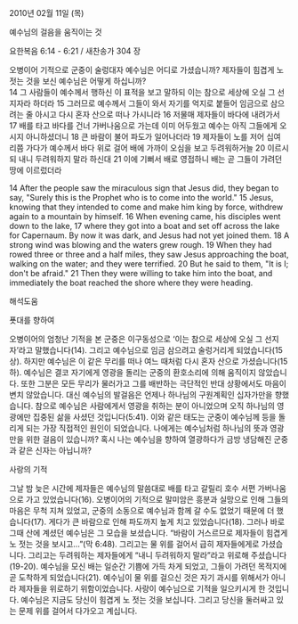 2010년 02월 11일 (목)

예수님의 걸음을  움직이는 것



요한복음 6:14 - 6:21 / 새찬송가 304 장


오병이어 기적으로 군중이 술렁대자 예수님은 어디로 가셨습니까? 
제자들이 힘겹게 노 젓는 것을 보신 예수님은 어떻게 하십니까?  
14 그 사람들이 예수께서 행하신 이 표적을 보고 말하되 이는 참으로 세상에 오실 그 선지자라 하더라  15 그러므로 예수께서 그들이 와서 자기를 억지로 붙들어 임금으로 삼으려는 줄 아시고 다시 혼자 산으로 떠나 가시니라  16 저물매 제자들이 바다에 내려가서  17 배를 타고 바다를 건너 가버나움으로 가는데 이미 어두웠고 예수는 아직 그들에게 오시지 아니하셨더니  18 큰 바람이 불어 파도가 일어나더라  19 제자들이 노를 저어 십여 리쯤 가다가 예수께서 바다 위로 걸어 배에 가까이 오심을 보고 두려워하거늘  20 이르시되 내니 두려워하지 말라 하신대  21 이에 기뻐서 배로 영접하니 배는 곧 그들이 가려던 땅에 이르렀더라   

14 After the people saw the miraculous sign that Jesus did, they began to say, "Surely this is the Prophet who is to come into the world." 15 Jesus, knowing that they intended to come and make him king by force, withdrew again to a mountain by himself. 16 When evening came, his disciples went down to the lake, 17 where they got into a boat and set off across the lake for Capernaum. By now it was dark, and Jesus had not yet joined them. 18 A strong wind was blowing and the waters grew rough. 19 When they had rowed three or three and a half miles, they saw Jesus approaching the boat, walking on the water; and they were terrified. 20 But he said to them, "It is I; don't be afraid." 21 Then they were willing to take him into the boat, and immediately the boat reached the shore where they were heading.

해석도움





푯대를 향하여  

오병이어의 엄청난 기적을 본 군중은 이구동성으로 ‘이는 참으로 세상에 오실 그 선지자’라고 말했습니다(14). 그리고 예수님으로 임금 삼으려고 술렁거리게 되었습니다(15상). 하지만 예수님은 이 같은 무리를 떠나 여느 때처럼 다시 혼자 산으로 가셨습니다(15하). 예수님은 결코 자기에게 영광을 돌리는 군중의 환호소리에 의해 움직이지 않았습니다. 또한 그분은 모든 무리가 물러가고 그를 배반하는 극단적인 반대 상황에서도 마음이 변치 않았습니다. 대신 예수님의 발걸음은 언제나 하나님의 구원계획인 십자가만을 향했습니다. 참으로 예수님은 사람에게서 영광을 취하는 분이 아니었으며 오직 하나님의 영광에만 집중된 삶을 사셨던 것입니다(5:41). 이와 같은 태도는 군중이 예수님께 등을 돌리게 되는 가장 직접적인 원인이 되었습니다. 나에게는 예수님처럼 하나님의 뜻과 영광만을 위한 걸음이 있습니까? 혹시 나는 예수님을 향하여 열광하다가 금방 냉담해진 군중과 같은 신자는 아닙니까?   

사랑의 기적  

그날 밤 늦은 시간에 제자들은 예수님의 말씀대로 배를 타고 갈릴리 호수 서편 가버나움으로 가고 있었습니다(16). 오병이어의 기적으로 말미암은 흥분과 실망으로 인해 그들의 마음은 무척 지쳐 있었고, 군중의 소동으로 예수님과 함께 갈 수도 없었기 때문에 더 했습니다(17). 게다가 큰 바람으로 인해 파도까지 높게 치고 있었습니다(18). 그러나 바로 그때 산에 계셨던 예수님은 그 모습을 보셨습니다. “바람이 거스르므로 제자들이 힘겹게 노 젓는 것을 보시고…”(막 6:48). 그리고는 물 위를 걸어서 급히 제자들에게로 가셨습니다. 그리고는 두려워하는 제자들에게 “내니 두려워하지 말라”라고 위로해 주셨습니다(19-20). 예수님을 모신 배는 일순간 기쁨에 가득 차게 되었고, 그들이 가려던 목적지에 곧 도착하게 되었습니다(21). 예수님이 물 위를 걸으신 것은 자기 과시를 위해서가 아니라 제자들을 위로하기 위함이었습니다. 사랑이 예수님으로 기적을 일으키시게 한 것입니다. 예수님은 지금도 당신이 힘겹게 노 젓는 것을 보십니다. 그리고 당신을 둘러싸고 있는 문제 위를 걸어서 다가오고 계십니다.